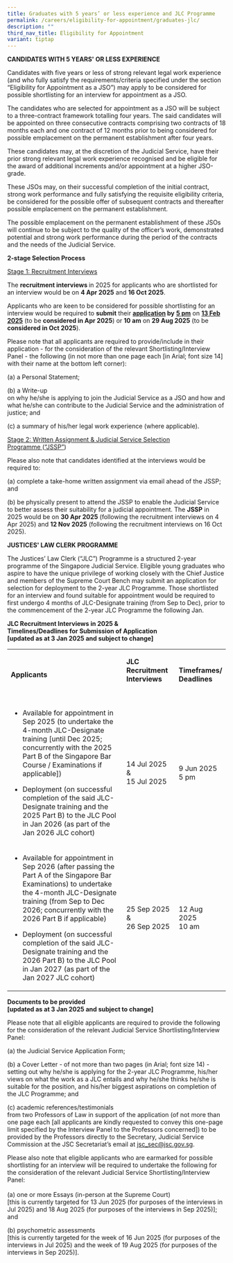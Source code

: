 ```yaml
---
title: Graduates with 5 years’ or less experience and JLC Programme
permalink: /careers/eligibility-for-appointment/graduates-jlc/
description: ""
third_nav_title: Eligibility for Appointment
variant: tiptap
---
```

<p><strong>CANDIDATES WITH 5 YEARS' OR LESS EXPERIENCE</strong>
</p>
<p>Candidates with five years or less of strong relevant legal work experience
(and who fully satisfy the requirements/criteria specified under the section
“Eligibility for Appointment as a JSO”) may apply to be considered for
possible shortlisting for an interview for appointment as a JSO.</p>
<p>The candidates who are selected for appointment as a JSO will be subject
to a three-contract framework totalling four years. The said candidates
will be appointed on three consecutive contracts comprising two contracts
of 18 months each and one contract of 12 months prior to being considered
for possible emplacement on the permanent establishment after four years.</p>
<p>These candidates may, at the discretion of the Judicial Service, have
their prior strong relevant legal work experience recognised and be eligible
for the award of additional increments and/or appointment at a higher JSO-grade.</p>
<p>These JSOs may, on their successful completion of the initial contract,
strong work performance and fully satisfying the requisite eligibility
criteria, be considered for the possible offer of subsequent contracts
and thereafter possible emplacement on the permanent establishment.</p>
<p>The possible emplacement on the permanent establishment of these JSOs
will continue to be subject to the quality of the officer’s work, demonstrated
potential and strong work performance during the period of the contracts
and the needs of the Judicial Service.</p>
<p></p>
<p><strong>2-stage Selection Process</strong>
</p>
<p><u>Stage 1: Recruitment Interviews</u>
</p>
<p>The <strong>recruitment interviews </strong>in 2025 for applicants who
are shortlisted for an interview would be on <strong>4 Apr 2025</strong> and <strong>16 Oct 2025</strong>.</p>
<p>Applicants who are keen to be considered for possible shortlisting for
an interview would be required to <strong>submit</strong> their <strong><u>application</u> by</strong>  <strong><u>5 pm</u></strong> on <strong><u>13 Feb 2025</u></strong> (to
be <strong>considered in Apr 2025</strong>) or <strong>10 am</strong> on <strong>29 Aug 2025</strong> (to
be <strong>considered in Oct 2025</strong>).</p>
<p>Please note that all applicants are required to provide/include in their
application - for the consideration of the relevant Shortlisting/Interview
Panel - the following (in not more than one page each [in Arial; font size
14] with their name at the bottom left corner):</p>
<p>(a) a Personal Statement;</p>
<p>(b) a Write-up
<br>on why he/she is applying to join the Judicial Service as a JSO and how
and what he/she can contribute to the Judicial Service and the administration
of justice; and</p>
<p>(c) a summary of his/her legal work experience (where applicable).</p>
<p><u>Stage 2: Written Assignment &amp; Judicial Service Selection Programme&nbsp;</u>(<u>“JSSP”</u>)</p>
<p>Please also note that candidates identified at the interviews would be
required to:</p>
<p>(a) complete a take-home written assignment via email ahead of the JSSP;
and</p>
<p>(b) be physically present to attend the JSSP to enable the Judicial Service
to better assess their suitability for a judicial appointment. The <strong>JSSP</strong> in
2025 would be on <strong>30 Apr 2025</strong> (following the recruitment
interviews on 4 Apr 2025) and <strong>12 Nov 2025</strong> (following the
recruitment interviews on 16 Oct 2025).</p>
<p></p>
<p><strong>JUSTICES' LAW CLERK PROGRAMME</strong>
</p>
<p>The Justices’ Law Clerk (“JLC”) Programme is a structured 2-year programme
of the Singapore Judicial Service. Eligible young graduates who aspire
to have the unique privilege of working closely with the Chief Justice
and members of the Supreme Court Bench may submit an application for selection
for deployment to the 2-year JLC Programme. Those shortlisted for an interview
and found suitable for appointment would be required to first undergo 4
months of JLC-Designate training (from Sep to Dec), prior to the commencement
of the 2-year JLC Programme the following Jan.</p>
<p><strong>JLC Recruitment Interviews in 2025 &amp;<br>Timelines/Deadlines for Submission of Application </strong>
<br><strong>[updated as at 3 Jan 2025 and subject to change]</strong>
</p>
<table style="minWidth: 75px">
<colgroup>
<col>
<col>
<col>
</colgroup>
<tbody>
<tr>
<td rowspan="1" colspan="1">
<p><strong>Applicants</strong>
</p>
</td>
<td rowspan="1" colspan="1">
<p><strong>JLC Recruitment Interviews<br><br></strong>
</p>
</td>
<td rowspan="1" colspan="1">
<p><strong>Timeframes/<br>Deadlines</strong>
</p>
</td>
</tr>
<tr>
<td rowspan="1" colspan="1">
<ul data-tight="true" class="tight">
<li>
<p>Available for appointment in Sep 2025 (to undertake the 4-month JLC-Designate
training [until Dec 2025; concurrently with the 2025 Part B of the Singapore
Bar Course / Examinations if applicable])</p>
</li>
</ul>
<p></p>
<ul data-tight="true" class="tight">
<li>
<p>Deployment (on successful completion of the said JLC-Designate training
and the 2025 Part B) to the JLC Pool in Jan 2026 (as part of the Jan 2026
JLC cohort)</p>
</li>
</ul>
</td>
<td rowspan="1" colspan="1">
<p>14 Jul 2025 &amp;
<br>15 Jul 2025</p>
</td>
<td rowspan="1" colspan="1">
<p>9 Jun 2025
<br>5 pm</p>
</td>
</tr>
<tr>
<td rowspan="1" colspan="1">
<ul data-tight="true" class="tight">
<li>
<p>Available for appointment in Sep 2026 (after passing the Part A of the
Singapore Bar Examinations) to undertake the 4-month JLC-Designate training
(from Sep to Dec 2026; concurrently with the 2026 Part B if applicable)
<br>
</p>
</li>
<li>
<p>Deployment (on successful completion of the said JLC-Designate training
and the 2026 Part B) to the JLC Pool in Jan 2027 (as part of the Jan 2027
JLC cohort)</p>
</li>
</ul>
</td>
<td rowspan="1" colspan="1">
<p>25 Sep 2025 &amp;
<br>26 Sep 2025</p>
</td>
<td rowspan="1" colspan="1">
<p>12 Aug 2025
<br>10 am</p>
</td>
</tr>
</tbody>
</table>
<p><strong>Documents to be provided</strong>
<br><strong>[updated as at 3 Jan 2025 and subject to change]</strong>
</p>
<p>Please note that all eligible applicants are required to provide the following
for the consideration of the relevant Judicial Service Shortlisting/Interview
Panel:</p>
<p>(a) the Judicial Service Application Form;</p>
<p>(b) a Cover Letter <em>- </em>of not more than two pages (in Arial; font
size 14) - setting out why he/she is applying for the 2-year JLC Programme,
his/her views on what the work as a JLC entails and why he/she thinks he/she
is suitable for the position, and his/her biggest aspirations on completion
of the JLC Programme; and</p>
<p>(c) academic references/testimonials
<br>from two Professors of Law in support of the application (of not more
than one page each [all applicants are kindly requested to convey this
one-page limit specified by the Interview Panel to the Professors concerned])
to be provided by the Professors directly to the Secretary, Judicial Service
Commission at the JSC Secretariat’s email at&nbsp;<a href="mailto:jsc_sec@jsc.gov.sg" rel="noopener noreferrer nofollow" target="_blank"><u>jsc_sec@jsc.gov.sg</u></a>.</p>
<p>Please also note that eligible applicants who are earmarked for possible
shortlisting for an interview will be required to undertake the following
for the consideration of the relevant Judicial Service Shortlisting/Interview
Panel:
<br>
<br>(a) one or more Essays (in-person at the Supreme Court)
<br>[this is currently targeted for 13 Jun 2025 (for purposes of the interviews
in Jul 2025) and 18 Aug 2025 (for purposes of the interviews in Sep 2025)];
and</p>
<p>(b) psychometric assessments
<br>[this is currently targeted for the week of 16 Jun 2025 (for purposes
of the interviews in Jul 2025) and the week of 19 Aug 2025 (for purposes
of the interviews in Sep 2025)].</p>